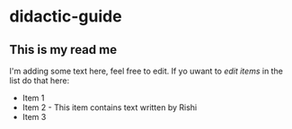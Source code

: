 # didactic-guide
## This is my read me
I'm adding some text here, feel free to edit. If yo uwant to *edit items* in the list do that here:
* Item 1
* Item 2 - This item contains text written by Rishi
* Item 3
